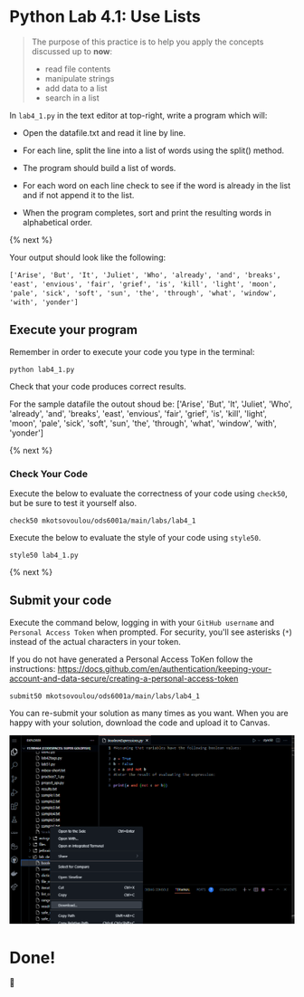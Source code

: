 # Python Lab 4.1: Use Lists

> The purpose of this practice is to help you apply the concepts discussed up to **now**: 
>
> - read file contents
> - manipulate strings
> - add data to a list
> - search in a list

In `lab4_1.py` in the text editor at top-right, write a program which will:

- Open the datafile.txt and read it line by line. 

- For each line, split the line into a list of words using the split() method. 

- The program should build a list of words. 

- For each word on each line check to see if the word is already in the list and if not append it to the list. 

- When the program completes, sort and print the resulting words in alphabetical order.

{% next %}


Your output should look like the following:
```
['Arise', 'But', 'It', 'Juliet', 'Who', 'already', 'and', 'breaks', 'east', 'envious', 'fair', 'grief', 'is', 'kill', 'light', 'moon', 'pale', 'sick', 'soft', 'sun', 'the', 'through', 'what', 'window', 'with', 'yonder']
```



## Execute your program 

Remember in order to execute your code you type in the terminal:
```
python lab4_1.py
```

Check that your code produces correct results. 

For the sample datafile the outout shoud be:
['Arise', 'But', 'It', 'Juliet', 'Who', 'already', 'and', 'breaks', 'east', 'envious', 'fair', 'grief', 'is', 'kill', 'light', 'moon', 'pale', 'sick', 'soft', 'sun', 'the', 'through', 'what', 'window', 'with', 'yonder']

{% next %}

### Check Your Code

Execute the below to evaluate the correctness of your code using `check50`, but be sure to test it yourself also.


```
check50 mkotsovoulou/ods6001a/main/labs/lab4_1
```

Execute the below to evaluate the style of your code using `style50`.

```
style50 lab4_1.py
```

{% next %}

## Submit your code

Execute the command below, logging in with your `GitHub username` and `Personal Access Token` when prompted. For security, you'll see asterisks (`*`) instead of the actual characters in your token. 

If you do not have generated a Personal Access ToKen follow the instructions: 
https://docs.github.com/en/authentication/keeping-your-account-and-data-secure/creating-a-personal-access-token

```
submit50 mkotsovoulou/ods6001a/main/labs/lab4_1
```

You can re-submit your solution as many times as you want.
When you are happy with your solution, download the code and upload it to Canvas.

![Image of download](download.png)


# Done!
:tada: